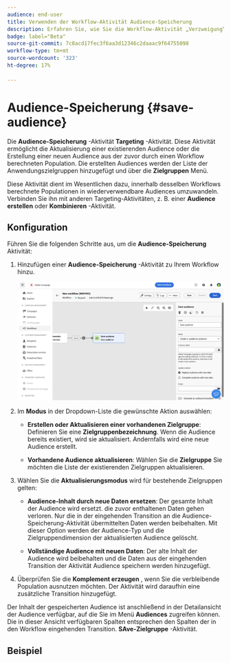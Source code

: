 ```yaml
---
audience: end-user
title: Verwenden der Workflow-Aktivität Audience-Speicherung
description: Erfahren Sie, wie Sie die Workflow-Aktivität „Verzweigung“ verwenden.
badge: label="Beta"
source-git-commit: 7c8acd17fec3f6aa3d12346c2daaac9f64755098
workflow-type: tm+mt
source-wordcount: '323'
ht-degree: 17%

---
```



# Audience-Speicherung {#save-audience}

<!--
>[!CONTEXTUALHELP]
>id="acw_orchestration_saveaudience_activity"
>title="Save an audience"
>abstract="Use this activity to save the workflow audience."
-->

Die **Audience-Speicherung** -Aktivität **Targeting** -Aktivität. Diese Aktivität ermöglicht die Aktualisierung einer existierenden Audience oder die Erstellung einer neuen Audience aus der zuvor durch einen Workflow berechneten Population. Die erstellten Audiences werden der Liste der Anwendungszielgruppen hinzugefügt und über die **Zielgruppen** Menü.

Diese Aktivität dient im Wesentlichen dazu, innerhalb desselben Workflows berechnete Populationen in wiederverwendbare Audiences umzuwandeln. Verbinden Sie ihn mit anderen Targeting-Aktivitäten, z. B. einer **Audience erstellen** oder **Kombinieren** -Aktivität.

## Konfiguration

Führen Sie die folgenden Schritte aus, um die **Audience-Speicherung** Aktivität:

1. Hinzufügen einer **Audience-Speicherung** -Aktivität zu Ihrem Workflow hinzu.

   ![](../assets/workflow-save-audience.png)

1. Im **Modus** in der Dropdown-Liste die gewünschte Aktion auswählen:

   * **Erstellen oder Aktualisieren einer vorhandenen Zielgruppe**: Definieren Sie eine **Zielgruppenbezeichnung**. Wenn die Audience bereits existiert, wird sie aktualisiert. Andernfalls wird eine neue Audience erstellt.

   * **Vorhandene Audience aktualisieren**: Wählen Sie die **Zielgruppe** Sie möchten die Liste der existierenden Zielgruppen aktualisieren.

1. Wählen Sie die **Aktualisierungsmodus** wird für bestehende Zielgruppen gelten:

   * **Audience-Inhalt durch neue Daten ersetzen**: Der gesamte Inhalt der Audience wird ersetzt. die zuvor enthaltenen Daten gehen verloren. Nur die in der eingehenden Transition an die Audience-Speicherung-Aktivität übermittelten Daten werden beibehalten. Mit dieser Option werden der Audience-Typ und die Zielgruppendimension der aktualisierten Audience gelöscht.

   * **Vollständige Audience mit neuen Daten**: Der alte Inhalt der Audience wird beibehalten und die Daten aus der eingehenden Transition der Aktivität Audience speichern werden hinzugefügt.

1. Überprüfen Sie die **Komplement erzeugen** , wenn Sie die verbleibende Population ausnutzen möchten. Der Aktivität wird daraufhin eine zusätzliche Transition hinzugefügt.

Der Inhalt der gespeicherten Audience ist anschließend in der Detailansicht der Audience verfügbar, auf die Sie im Menü **Audiences** zugreifen können. Die in dieser Ansicht verfügbaren Spalten entsprechen den Spalten der in den Workflow eingehenden Transition. **SAve-Zielgruppe** -Aktivität.


## Beispiel


